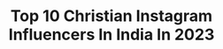 ---
title: Top 10 Christian Instagram Influencers In India In 2023
description: >-
  Find top christian Instagram influencers in India in 2023. Most popular hashtags: #jesus #god #tamil.
platform: Instagram
hits: 205
text_top: Identify the top-rated Instagram influencers on inBeat.
text_bottom: Our database aggregates 205 Instagram influencers like this in India for you to pitch.
profiles:
  - username: "christianadamg"
    fullname: >-
      Christian Adam
    bio: >-
      #TheBahamas 🇧🇸 Director, Producer, Editor & Actor Youtube : ChristianAdamG SUBSCRIBE to my YOUTUBE CHANNEL BELOW ⬇️
    location: "India"
    followers: 87811
    engagement: 1196
    commentsToLikes: 0.025144
    id: ck14l4dmosskj0i19zwsnc4d0
    verified: true
    hashtags: "#blacklivesmatter, #onthefinalstretch, #dmmerihanna, #gigi"
  - username: "marcilynnjackson"
    fullname: >-
      Marci Lynn Jackson,Th.M.
    bio: >-
      Christian Minister| Lifestyle Blogger| Influencer Daily Dose of Inspo here 🦋 Owner of @mljcandleboutique
    location: "India"
    followers: 5335
    engagement: 503
    commentsToLikes: 0.095619
    id: ck5zri23bwmbu0i1486rtm0bm
    verified: false
    hashtags: "#healing, #spiritualgrowth, #instafashion, #ootd"
  - username: "maruati_tekawki_hnamte"
    fullname: >-
      🖤H.Lalremruati🖤
    bio: >-
      Indian by Birth Mizo by Blood Christian by Choice Servant of God💒 9th Feb,199* Sociologist Gospel Singer Song composer😍
    location: "India"
    followers: 36583
    engagement: 1279
    commentsToLikes: 0.010847
    id: ck6u0lh9qge9m0j71gq2rcd88
    verified: false
    hashtags: "#eldorado, #rimawiropuiber"
  - username: "ofentses"
    fullname: >-
      Ofentse
    bio: >-
      Mom Wife Lifestyle Traveller Christian Fashion Public Relations Co owner @fonte_events
    location: "India"
    followers: 34930
    engagement: 83
    commentsToLikes: 0.055146
    id: ck8t07yqrr4t70j781diflqtd
    verified: false
    hashtags: "#happyvalentinesday, #monogram, #monogramcanvas, #happyfriday"
  - username: "salvationarmymemes"
    fullname: >-
      Salvation Army Memes
    bio: >-
      🔻The Original Salvation Army Christian Meme Page 🔻Proverbs 17:22 A cheerful heart is good medicine 🔻Send in any Memes! 📩
    location: "India"
    followers: 2228
    engagement: 4651
    commentsToLikes: 0.012538
    id: ckaox6cw2bzb40i78xpbyhbua
    verified: false
    hashtags: "#christianmemes, #jesus, #church, #bible"
  - username: "christian_b.e.a.t.s_"
    fullname: >-
      Christian_B.e.a.t.s (Official)
    bio: >-
      ✨God's Name Only Glorified ✝️ ✨Dm Your Favourite Songs 🎶 ✨Follow Our Bible Verse Page👇 @christianversesonly ✨ Telegram Link👇
    location: "India"
    followers: 18577
    engagement: 548
    commentsToLikes: 0.004801
    id: ckf5tf46shnti0j2311srf7wa
    verified: false
    hashtags: "#tamil, #tamilchristianworship, #tamilchristiansong, #christianblogger"
  - username: "oyinbraithwaite"
    fullname: >-
      Oyinkan Braithwaite
    bio: >-
      Christian-in-walking; Writer-in-transit; Animator-in-training - @oyinsphere Kindly direct work related queries to @aitkenalexander
    location: "India"
    followers: 5752
    engagement: 457
    commentsToLikes: 0.070190
    id: ck6u1avupknb90j71jsskerg9
    verified: false
    hashtags: "#repost, #bookstagram, #mysistertheserialkiller, #books"
  - username: "christian.x"
    fullname: >-
      Christian Sarkine
    bio: >-
      🔹 Los Angeles picture taker 🎇 prints available here👇🏼
    location: "India"
    followers: 8420
    engagement: 1310
    commentsToLikes: 0.097496
    id: ck8svzix7da510j78wymmljv9
    verified: false
    hashtags: "#astrophotography, #sigmaart"
  - username: "christianhoward"
    fullname: >-
      Christian Howard
    bio: >-
      Actor, filmmaker & all round hero, with bad puns Los Angeles #kenmasters #streetfighter @immortal.65 coming soon!
    location: "India"
    followers: 11228
    engagement: 664
    commentsToLikes: 0.033968
    id: ck5cfz9k1nvdv0i11h2l2849z
    verified: false
    hashtags: "#rogueorigin, #bond, #fatalfury, #movies"
  - username: "christiano_arul"
    fullname: >-
      ❤️𝐀𝐑𝐮𝐋 𝐊𝐮𝐦𝐚𝐫_REDDY🔥
    bio: >-
      
    location: "India"
    followers: 11509
    engagement: 912
    commentsToLikes: 0.013934
    id: ckf5ogp1a289w0j23f4ujozsh
    verified: false
    hashtags: "#style, #sundayfunday, #reels, #love"
---